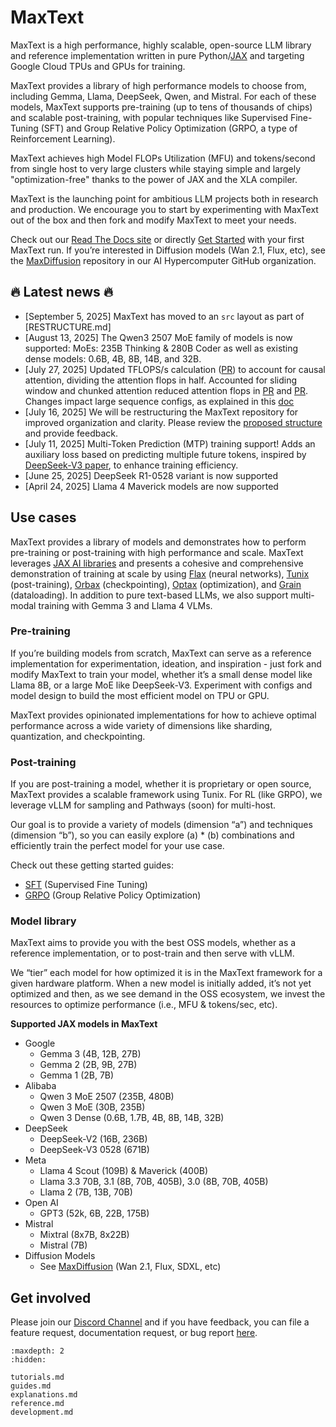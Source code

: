 <!--
 # Copyright 2023–2025 Google LLC
#
# Licensed under the Apache License, Version 2.0 (the "License");
# you may not use this file except in compliance with the License.
# You may obtain a copy of the License at
#
#    https://www.apache.org/licenses/LICENSE-2.0
#
# Unless required by applicable law or agreed to in writing, software
# distributed under the License is distributed on an "AS IS" BASIS,
# WITHOUT WARRANTIES OR CONDITIONS OF ANY KIND, either express or implied.
# See the License for the specific language governing permissions and
# limitations under the License.
 -->

# MaxText

MaxText is a high performance, highly scalable, open-source LLM library and reference implementation written in pure Python/[JAX](https://docs.jax.dev/en/latest/jax-101.html) and targeting Google Cloud TPUs and GPUs for training.

MaxText provides a library of high performance models to choose from, including Gemma, Llama, DeepSeek, Qwen, and Mistral. For each of these models, MaxText supports pre-training (up to tens of thousands of chips) and scalable post-training, with popular techniques like Supervised Fine-Tuning (SFT) and Group Relative Policy Optimization (GRPO, a type of Reinforcement Learning).

MaxText achieves high Model FLOPs Utilization (MFU) and tokens/second from single host to very large clusters while staying simple and largely "optimization-free" thanks to the power of JAX and the XLA compiler.

MaxText is the launching point for ambitious LLM projects both in research and production. We encourage you to start by experimenting with MaxText out of the box and then fork and modify MaxText to meet your needs.

Check out our [Read The Docs site](https://maxtext.readthedocs.io/en/latest/) or directly [Get Started](https://github.com/AI-Hypercomputer/maxtext/blob/main/docs/tutorials/first_run.md) with your first MaxText run. If you’re interested in Diffusion models (Wan 2.1, Flux, etc), see the [MaxDiffusion](https://github.com/AI-Hypercomputer/maxdiffusion) repository in our AI Hypercomputer GitHub organization.

## 🔥 Latest news 🔥

* [September 5, 2025] MaxText has moved to an `src` layout as part of [RESTRUCTURE.md]
* [August 13, 2025] The Qwen3 2507 MoE family of models is now supported: MoEs: 235B Thinking & 280B Coder as well as existing dense models: 0.6B, 4B, 8B, 14B, and 32B.
* [July 27, 2025] Updated TFLOPS/s calculation ([PR](https://github.com/AI-Hypercomputer/maxtext/pull/1988)) to account for causal attention, dividing the attention flops in half. Accounted for sliding window and chunked attention reduced attention flops in [PR](https://github.com/AI-Hypercomputer/maxtext/pull/2009) and [PR](https://github.com/AI-Hypercomputer/maxtext/pull/2030). Changes impact large sequence configs, as explained in this [doc](https://github.com/AI-Hypercomputer/maxtext/blob/main/docs/guides/performance_metrics.md)
* [July 16, 2025] We will be restructuring the MaxText repository for improved organization and clarity. Please review the [proposed structure](https://github.com/AI-Hypercomputer/maxtext/blob/main/RESTRUCTURE.md) and provide feedback.
* [July 11, 2025] Multi-Token Prediction (MTP) training support\! Adds an auxiliary loss based on predicting multiple future tokens, inspired by [DeepSeek-V3 paper](https://arxiv.org/html/2412.19437v1), to enhance training efficiency.
* [June 25, 2025] DeepSeek R1-0528 variant is now supported
* [April 24, 2025] Llama 4 Maverick models are now supported

## Use cases

MaxText provides a library of models and demonstrates how to perform pre-training or post-training with high performance and scale. MaxText leverages [JAX AI libraries](https://docs.jaxstack.ai/en/latest/getting_started.html) and presents a cohesive and comprehensive demonstration of training at scale by using [Flax](https://flax.readthedocs.io/en/latest/) (neural networks), [Tunix](https://github.com/google/tunix) (post-training), [Orbax](https://orbax.readthedocs.io/en/latest/) (checkpointing), [Optax](https://optax.readthedocs.io/en/latest/) (optimization), and [Grain](https://google-grain.readthedocs.io/en/latest/) (dataloading). In addition to pure text-based LLMs, we also support multi-modal training with Gemma 3 and Llama 4 VLMs.

### Pre-training

If you’re building models from scratch, MaxText can serve as a reference implementation for experimentation, ideation, and inspiration \- just fork and modify MaxText to train your model, whether it’s a small dense model like Llama 8B, or a large MoE like DeepSeek-V3. Experiment with configs and model design to build the most efficient model on TPU or GPU.

MaxText provides opinionated implementations for how to achieve optimal performance across a wide variety of dimensions like sharding, quantization, and checkpointing.

### Post-training

If you are post-training a model, whether it is proprietary or open source, MaxText provides a scalable framework using Tunix. For RL (like GRPO), we leverage vLLM for sampling and Pathways (soon) for multi-host.

Our goal is to provide a variety of models (dimension “a”) and techniques (dimension “b”), so you can easily explore (a) \* (b) combinations and efficiently train the perfect model for your use case.

Check out these getting started guides:

* [SFT](https://github.com/AI-Hypercomputer/maxtext/blob/main/docs/tutorials/sft.md) (Supervised Fine Tuning)
* [GRPO](https://github.com/AI-Hypercomputer/maxtext/blob/main/docs/tutorials/grpo.md) (Group Relative Policy Optimization)

### Model library

MaxText aims to provide you with the best OSS models, whether as a reference implementation, or to post-train and then serve with vLLM.

We “tier” each model for how optimized it is in the MaxText framework for a given hardware platform. When a new model is initially added, it’s not yet optimized and then, as we see demand in the OSS ecosystem, we invest the resources to optimize performance (i.e., MFU & tokens/sec, etc).

**Supported JAX models in MaxText**

* Google
  * Gemma 3 (4B, 12B, 27B)
  * Gemma 2 (2B, 9B, 27B)
  * Gemma 1 (2B, 7B)
* Alibaba
  * Qwen 3 MoE 2507 (235B, 480B)
  * Qwen 3 MoE (30B, 235B)
  * Qwen 3 Dense (0.6B, 1.7B, 4B, 8B, 14B, 32B)
* DeepSeek
  * DeepSeek-V2 (16B, 236B)
  * DeepSeek-V3 0528 (671B)
* Meta
  * Llama 4 Scout (109B) & Maverick (400B)
  * Llama 3.3 70B, 3.1 (8B, 70B, 405B), 3.0 (8B, 70B, 405B)
  * Llama 2 (7B, 13B, 70B)
* Open AI
  * GPT3 (52k, 6B, 22B, 175B)
* Mistral
  * Mixtral (8x7B, 8x22B)
  * Mistral (7B)
* Diffusion Models
  * See [MaxDiffusion](https://github.com/AI-Hypercomputer/maxdiffusion) (Wan 2.1, Flux, SDXL, etc)

## Get involved

Please join our [Discord Channel](https://discord.com/invite/2H9PhvTcDU) and if you have feedback, you can file a feature request, documentation request, or bug report [here](https://github.com/AI-Hypercomputer/maxtext/issues/new/choose).

```{toctree}
:maxdepth: 2
:hidden:

tutorials.md
guides.md
explanations.md
reference.md
development.md
```

